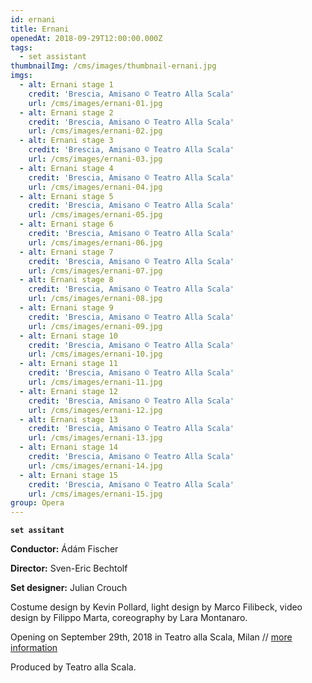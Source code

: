 ```yaml
---
id: ernani
title: Ernani
openedAt: 2018-09-29T12:00:00.000Z
tags:
  - set assistant
thumbnailImg: /cms/images/thumbnail-ernani.jpg
imgs:
  - alt: Ernani stage 1
    credit: 'Brescia, Amisano © Teatro Alla Scala'
    url: /cms/images/ernani-01.jpg
  - alt: Ernani stage 2
    credit: 'Brescia, Amisano © Teatro Alla Scala'
    url: /cms/images/ernani-02.jpg
  - alt: Ernani stage 3
    credit: 'Brescia, Amisano © Teatro Alla Scala'
    url: /cms/images/ernani-03.jpg
  - alt: Ernani stage 4
    credit: 'Brescia, Amisano © Teatro Alla Scala'
    url: /cms/images/ernani-04.jpg
  - alt: Ernani stage 5
    credit: 'Brescia, Amisano © Teatro Alla Scala'
    url: /cms/images/ernani-05.jpg
  - alt: Ernani stage 6
    credit: 'Brescia, Amisano © Teatro Alla Scala'
    url: /cms/images/ernani-06.jpg
  - alt: Ernani stage 7
    credit: 'Brescia, Amisano © Teatro Alla Scala'
    url: /cms/images/ernani-07.jpg
  - alt: Ernani stage 8
    credit: 'Brescia, Amisano © Teatro Alla Scala'
    url: /cms/images/ernani-08.jpg
  - alt: Ernani stage 9
    credit: 'Brescia, Amisano © Teatro Alla Scala'
    url: /cms/images/ernani-09.jpg
  - alt: Ernani stage 10
    credit: 'Brescia, Amisano © Teatro Alla Scala'
    url: /cms/images/ernani-10.jpg
  - alt: Ernani stage 11
    credit: 'Brescia, Amisano © Teatro Alla Scala'
    url: /cms/images/ernani-11.jpg
  - alt: Ernani stage 12
    credit: 'Brescia, Amisano © Teatro Alla Scala'
    url: /cms/images/ernani-12.jpg
  - alt: Ernani stage 13
    credit: 'Brescia, Amisano © Teatro Alla Scala'
    url: /cms/images/ernani-13.jpg
  - alt: Ernani stage 14
    credit: 'Brescia, Amisano © Teatro Alla Scala'
    url: /cms/images/ernani-14.jpg
  - alt: Ernani stage 15
    credit: 'Brescia, Amisano © Teatro Alla Scala'
    url: /cms/images/ernani-15.jpg
group: Opera
---
```

**`set assitant`**

**Conductor:** Ádám Fischer

**Director:** Sven-Eric Bechtolf

**Set designer:** Julian Crouch

Costume design by Kevin Pollard, light design by Marco Filibeck, video design by Filippo Marta, coreography by Lara Montanaro.

Opening on September 29th, 2018 in Teatro alla Scala, Milan // [more information](https://www.teatroallascala.org/archivio/interpreti.aspx?lang=it-IT&id_allest=20256&id_event=30165&id_allest_conc=&uid=bb792ccc-0349-43b0-94ed-bc4a9ed11fe3&objecttype=base)

Produced by Teatro alla Scala.
